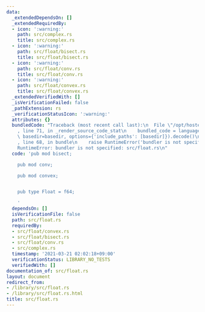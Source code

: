 ```yaml
---
data:
  _extendedDependsOn: []
  _extendedRequiredBy:
  - icon: ':warning:'
    path: src/complex.rs
    title: src/complex.rs
  - icon: ':warning:'
    path: src/float/bisect.rs
    title: src/float/bisect.rs
  - icon: ':warning:'
    path: src/float/conv.rs
    title: src/float/conv.rs
  - icon: ':warning:'
    path: src/float/convex.rs
    title: src/float/convex.rs
  _extendedVerifiedWith: []
  _isVerificationFailed: false
  _pathExtension: rs
  _verificationStatusIcon: ':warning:'
  attributes: {}
  bundledCode: "Traceback (most recent call last):\n  File \"/opt/hostedtoolcache/Python/3.9.5/x64/lib/python3.9/site-packages/onlinejudge_verify/documentation/build.py\"\
    , line 71, in _render_source_code_stat\n    bundled_code = language.bundle(stat.path,\
    \ basedir=basedir, options={'include_paths': [basedir]}).decode()\n  File \"/opt/hostedtoolcache/Python/3.9.5/x64/lib/python3.9/site-packages/onlinejudge_verify/languages/user_defined.py\"\
    , line 68, in bundle\n    raise RuntimeError('bundler is not specified: {}'.format(path.as_posix()))\n\
    RuntimeError: bundler is not specified: src/float.rs\n"
  code: 'pub mod bisect;

    pub mod conv;

    pub mod convex;


    pub type Float = f64;

    '
  dependsOn: []
  isVerificationFile: false
  path: src/float.rs
  requiredBy:
  - src/float/convex.rs
  - src/float/bisect.rs
  - src/float/conv.rs
  - src/complex.rs
  timestamp: '2021-03-21 02:02:18+09:00'
  verificationStatus: LIBRARY_NO_TESTS
  verifiedWith: []
documentation_of: src/float.rs
layout: document
redirect_from:
- /library/src/float.rs
- /library/src/float.rs.html
title: src/float.rs
---
```

